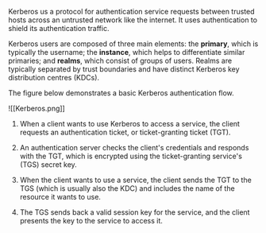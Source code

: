 
Kerberos us a protocol for authentication service requests between trusted hosts across an untrusted network like the internet. It uses authentication to shield its authentication traffic.

Kerberos users are composed of three main elements: the **primary**, which is typically the username; the **instance**, which helps to differentiate similar primaries; and **realms**, which consist of groups of users. Realms are typically separated by trust boundaries and have distinct Kerberos key distribution centres (KDCs).

The figure below demonstrates a basic Kerberos authentication flow.

![[Kerberos.png]]

1. When a client wants to use Kerberos to access a service, the client requests an authentication ticket, or ticket-granting ticket (TGT).
   
2. An authentication server checks the client's credentials and responds with the TGT, which is encrypted using the ticket-granting service's (TGS) secret key.
   
3. When the client wants to use a service, the client sends the TGT to the TGS (which is usually also the KDC) and includes the name of the resource it wants to use.
   
4. The TGS sends back a valid session key for the service, and the client presents the key to the service to access it.